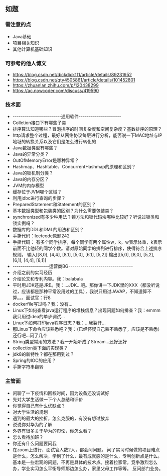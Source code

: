 ## 如题 ##

### 需注意的点 ###

* Java基础
* 项目相关知识
* 其他计算机基础知识

### 可参考的他人博文 ###
* https://blog.csdn.net/dickdick111/article/details/89231952
* https://blog.csdn.net/qty4505861/article/details/101452801
* https://zhuanlan.zhihu.com/p/120438299
* https://ac.nowcoder.com/discuss/419590

### 技术面 ###

* ------------------------通用软件---------------------
* Colletion接口下有哪些子类
* 排序算法知道哪些？冒泡排序的时间复杂度和空间复杂度？基数排序的原理？
* http请求整个过程，最好从网络协议每层进行分析，能否说一下MAC地址与IP地址的转换关系以及它们是怎么进行转化的
* Java数据类型有哪些？
* Java的异常分类？
* OutOfMemoryError是哪种异常？
* Hashmap、Hashtable、ConcurrentHashmap的原理和区别？
* Java的锁机制分类？
* Java的内存分区？
* JVM的内存模型
* 缓存位于JVM哪个区域？
* 利用jdbc进行查询的步骤？
* PreparedStatement和Statement的区别？
* 基本数据类型和包装类的区别？为什么需要包装类？
* synchronized有多少种用法？锁方法和锁代码块哪种比较好？听说过锁类和锁实例吗？
* 数据库的DDL和DML的用法和区别？
* 手撕代码：leetcode原题242
* 手撕代码：
有多个同学排序，每个同学有两个属性w，k。w表示体重，k表示前面不比他轻的同学个数。请对原始同学的排列进行排序，使得符合上述排序规则。
输入[[8,0], [4,4], [8,1], [5,0], [6,1], [5,2]]
输出[[5,0], [8,0], [5,2], [6,1], [4,4], [8,1]]
* ------------------运营商BG--------------------------------
* 介绍之前的实习经历
* 介绍论文和专利内容。我：balabala
* 平时用JDK还是JRE。我：...JDK...吧。那你讲一下JDK里的XXX（都没听说过，应该都是那种平常没用过的工具），我说只用过JAVAP，不知道算不算。。。面试官：行8
* dockerfile写过吗？我：没有...
* Linux下如何查看java运行程序的堆栈信息？出现问题如何排查？我：emmm我只用过idea的单步调试...
* Linux下如何打印java程序日志？我：...我裂开...
* 那Linux下命令应该熟悉吧？我：（已经怀疑自己熟不熟悉了，应该是不熟悉）还行吧...问了几个
* String类型常用的方法？我一开始听成了Stream...还好还好
* collection类下面的实现类？
* jdk8的新特性？都在那用到过？
* Spring的IOC的应用？
* 手撕字符串翻转

### 主管面 ###

* 闲聊了一下疫情和回校时间，因为设备还没调试好
* 先对大学生活做一下个人总结和评价
* 你觉得自己有什么优缺点？
* 对大学生活的规划
* 遇到的最大的挫折，怎么克服的，有没有想过放弃
* 说说你对华为的了解
* 外界有很多关于华为的舆论，你怎么看？
* 怎么看待加班？
* 你还有什么问题要问我
* 在zoom上进行，面试官人数2人，都会问问题。
问了实习时候做的项目难点是什么，怎么解决，学到了什么，最有成就感的是什么，专利创新点是什么。基本是一些宏观的问题，不再是具体的技术点。接着拉家常，竞争激烈怎么办，学业实习怎么平衡导师那边怎么办，家里父母工作等等。
反问部门业务。
